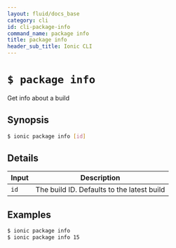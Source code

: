 ```yaml
---
layout: fluid/docs_base
category: cli
id: cli-package-info
command_name: package info
title: package info
header_sub_title: Ionic CLI
---
```


# `$ package info`

Get info about a build
## Synopsis

```bash
$ ionic package info [id]
```
  
## Details


Input | Description
----- | ----------
`id` | The build ID. Defaults to the latest build




## Examples

```bash
$ ionic package info 
$ ionic package info 15
```
